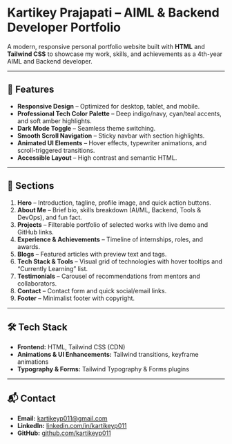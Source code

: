 # Kartikey Prajapati – AIML & Backend Developer Portfolio

A modern, responsive personal portfolio website built with **HTML** and **Tailwind CSS** to showcase my work, skills, and achievements as a 4th-year AIML and Backend developer.

---

## 🌟 Features
- **Responsive Design** – Optimized for desktop, tablet, and mobile.
- **Professional Tech Color Palette** – Deep indigo/navy, cyan/teal accents, and soft amber highlights.
- **Dark Mode Toggle** – Seamless theme switching.
- **Smooth Scroll Navigation** – Sticky navbar with section highlights.
- **Animated UI Elements** – Hover effects, typewriter animations, and scroll-triggered transitions.
- **Accessible Layout** – High contrast and semantic HTML.

---

## 📂 Sections
1. **Hero** – Introduction, tagline, profile image, and quick action buttons.
2. **About Me** – Brief bio, skills breakdown (AI/ML, Backend, Tools & DevOps), and fun fact.
3. **Projects** – Filterable portfolio of selected works with live demo and GitHub links.
4. **Experience & Achievements** – Timeline of internships, roles, and awards.
5. **Blogs** – Featured articles with preview text and tags.
6. **Tech Stack & Tools** – Visual grid of technologies with hover tooltips and “Currently Learning” list.
7. **Testimonials** – Carousel of recommendations from mentors and collaborators.
8. **Contact** – Contact form and quick social/email links.
9. **Footer** – Minimalist footer with copyright.

---

## 🛠️ Tech Stack
- **Frontend:** HTML, Tailwind CSS (CDN)
- **Animations & UI Enhancements:** Tailwind transitions, keyframe animations
- **Typography & Forms:** Tailwind Typography & Forms plugins

---

## 📬 Contact

* **Email:** [kartikeyp011@gmail.com](mailto:kartikeyp011@gmail.com)
* **LinkedIn:** [linkedin.com/in/kartikeyp011](https://linkedin.com/in/kartikeyp011)
* **GitHub:** [github.com/kartikeyp011](https://github.com/kartikeyp011)

```
